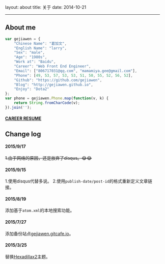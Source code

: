 layout: about
title: 关于
date: 2014-10-21

---

## About me

```javascript
var gejiawen = {
    "Chinese Name": "葛加文",
    "English Name": "larry",
    "Sex": "male",
    "Age": "1980s",
    "Work at": "Baidu",
    "Career": "Web Front End Engineer",
    "Email": ["806717031@qq.com", "mamamiya.gee@gmail.com"],
    "Phone": [49, 53, 57, 53, 53, 51, 50, 55, 52, 56, 52],
    "Github": "https://github.com/gejiawen",
    "Blog": "http://gejiawen.github.io",
    "Enjoy": "Dota2"
};
var phone = gejiawen.Phone.map(function(v, k) {
    return String.fromCharCode(v);
}).join('');
```


#### [**CAREER RESUME**](/assets/resume/index.html)


## Change log

#### 2015/9/17

~~1.由于网络的原因，还是放弃了disqus。😂😂~~

#### 2015/9/15

1.使用disqus代替多说。
2.使用`publish-date/post-id`的格式重新定义文章链接。

#### 2015/8/19

添加基于`atom.xml`的本地搜索功能。

#### 2015/7/27

添加备份站点[gejiawen.gitcafe.io](http://gejiawen.gitcafe.io)。

#### 2015/3/25

替换[Hexadillax2](https://github.com/gejiawen/hexadillax2)主题。

